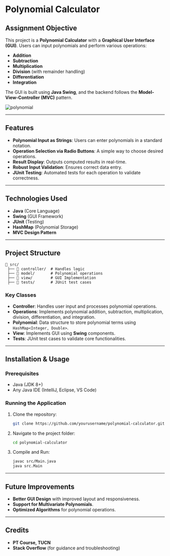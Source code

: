 # Polynomial Calculator

## Assignment Objective
This project is a **Polynomial Calculator** with a **Graphical User Interface (GUI)**. Users can input polynomials and perform various operations:

- **Addition**
- **Subtraction**
- **Multiplication**
- **Division** (with remainder handling)
- **Differentiation**
- **Integration**

The GUI is built using **Java Swing**, and the backend follows the **Model-View-Controller (MVC)** pattern.

![polynomial](https://github.com/user-attachments/assets/0acec2b9-f001-42cf-b917-12e0bca11fb5)

---

## Features
- **Polynomial Input as Strings**: Users can enter polynomials in a standard notation.
- **Operation Selection via Radio Buttons**: A simple way to choose desired operations.
- **Result Display**: Outputs computed results in real-time.
- **Robust Input Validation**: Ensures correct data entry.
- **JUnit Testing**: Automated tests for each operation to validate correctness.

---

## Technologies Used
- **Java** (Core Language)
- **Swing** (GUI Framework)
- **JUnit** (Testing)
- **HashMap** (Polynomial Storage)
- **MVC Design Pattern**

---

## Project Structure
```
📂 src/
 ├── 📁 controller/  # Handles logic
 ├── 📁 model/       # Polynomial operations
 ├── 📁 view/        # GUI Implementation
 ├── 📁 tests/       # JUnit test cases
```

### Key Classes
- **Controller**: Handles user input and processes polynomial operations.
- **Operations**: Implements polynomial addition, subtraction, multiplication, division, differentiation, and integration.
- **Polynomial**: Data structure to store polynomial terms using `HashMap<Integer, Double>`.
- **View**: Implements GUI using **Swing** components.
- **Tests**: JUnit test cases to validate core functionalities.

---

## Installation & Usage
### Prerequisites
- Java (JDK 8+)
- Any Java IDE (IntelliJ, Eclipse, VS Code)

### Running the Application
1. Clone the repository:
   ```sh
   git clone https://github.com/yourusername/polynomial-calculator.git
   ```
2. Navigate to the project folder:
   ```sh
   cd polynomial-calculator
   ```
3. Compile and Run:
   ```sh
   javac src/Main.java
   java src.Main
   ```

---

## Future Improvements
- **Better GUI Design** with improved layout and responsiveness.
- **Support for Multivariate Polynomials**.
- **Optimized Algorithms** for polynomial operations.

---

## Credits
- **PT Course, TUCN**
- **Stack Overflow** (for guidance and troubleshooting)

